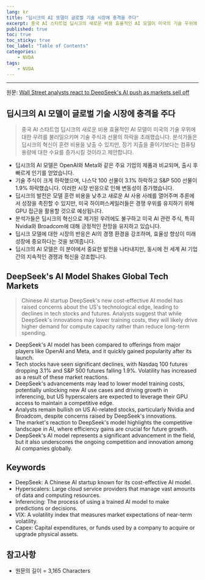 ```yaml
---
lang: kr
title: "딥시크의 AI 모델이 글로벌 기술 시장에 충격을 주다"
excerpt: 중국 AI 스타트업 딥시크의 새로운 비용 효율적인 AI 모델이 미국의 기술 우위에 대한 우려를 불러일으키며 기술 주식과 선물의 하락을 초래했습니다. 분석가들은 딥시크의 혁신이 훈련 비용을 낮출 수 있지만, 장기 지출을 줄이기보다는 컴퓨팅 용량에 대한 수요를 증가시킬 것이라고 제안합니다.
published: true
toc: true
toc_sticky: true
toc_label: "Table of Contents"
categories:
    - NVDA
tags:
    - NVDA
---
```


---

  원문: [Wall Street analysts react to DeepSeek's AI push as markets sell off](https://www.investing.com/news/stock-market-news/wall-street-analysts-react-to-deepseeks-ai-push-as-markets-sell-off-3831327)

## 딥시크의 AI 모델이 글로벌 기술 시장에 충격을 주다

> 중국 AI 스타트업 딥시크의 새로운 비용 효율적인 AI 모델이 미국의 기술 우위에 대한 우려를 불러일으키며 기술 주식과 선물의 하락을 초래했습니다. 분석가들은 딥시크의 혁신이 훈련 비용을 낮출 수 있지만, 장기 지출을 줄이기보다는 컴퓨팅 용량에 대한 수요를 증가시킬 것이라고 제안합니다.


- 딥시크의 AI 모델은 OpenAI와 Meta와 같은 주요 기업의 제품과 비교되며, 출시 후 빠르게 인기를 얻었습니다.
- 기술 주식이 크게 하락했으며, 나스닥 100 선물이 3.1% 하락하고 S&P 500 선물이 1.9% 하락했습니다. 이러한 시장 반응으로 인해 변동성이 증가했습니다.
- 딥시크의 발전은 모델 훈련 비용을 낮추고 새로운 AI 사용 사례를 열어주며 추론에서 성장을 촉진할 수 있지만, 미국 하이퍼스케일러들은 경쟁 우위를 유지하기 위해 GPU 접근을 활용할 것으로 예상됩니다.
- 분석가들은 딥시크의 혁신으로 제기된 우려에도 불구하고 미국 AI 관련 주식, 특히 Nvidia와 Broadcom에 대해 긍정적인 전망을 유지하고 있습니다.
- 딥시크 모델에 대한 시장의 반응은 AI의 경쟁 환경을 강조하며, 효율성 향상이 미래 성장에 중요하다는 것을 보여줍니다.
- 딥시크의 AI 모델은 이 분야에서 중요한 발전을 나타내지만, 동시에 전 세계 AI 기업 간의 지속적인 경쟁과 혁신을 강조합니다.

## DeepSeek's AI Model Shakes Global Tech Markets

> Chinese AI startup DeepSeek's new cost-effective AI model has raised concerns about the US's technological edge, leading to declines in tech stocks and futures. Analysts suggest that while DeepSeek's innovations may lower training costs, they will likely drive higher demand for compute capacity rather than reduce long-term spending.


- DeepSeek's AI model has been compared to offerings from major players like OpenAI and Meta, and it quickly gained popularity after its launch.
- Tech stocks have seen significant declines, with Nasdaq 100 futures dropping 3.1% and S&P 500 futures falling 1.9%. Volatility has increased as a result of these market reactions.
- DeepSeek's advancements may lead to lower model training costs, potentially unlocking new AI use cases and driving growth in inferencing, but US hyperscalers are expected to leverage their GPU access to maintain a competitive edge.
- Analysts remain bullish on US AI-related stocks, particularly Nvidia and Broadcom, despite concerns raised by DeepSeek's innovations.
- The market's reaction to DeepSeek's model highlights the competitive landscape in AI, where efficiency gains are crucial for future growth.
- DeepSeek's AI model represents a significant advancement in the field, but it also underscores the ongoing competition and innovation among AI companies globally.

## Keywords

- DeepSeek: A Chinese AI startup known for its cost-effective AI model.
- Hyperscalers: Large cloud service providers that manage vast amounts of data and computing resources.
- Inferencing: The process of using a trained AI model to make predictions or decisions.
- VIX: A volatility index that measures market expectations of near-term volatility.
- Capex: Capital expenditures, or funds used by a company to acquire or upgrade physical assets.

## 참고사항

- 원문의 길이 = 3,165 Characters

